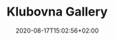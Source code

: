 ---
title: "Klubovna Gallery"
date: 2020-08-17T15:02:56+02:00
draft: false
url: "locations/klubovna-gallery"

opening: "27.09.2020 18.00"
duration: "30.09-30.10.2020"
hours: "Úterý/Čtvrtek/Sobota 14.00-18:00"
---